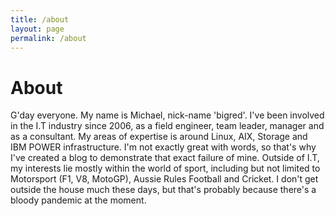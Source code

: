 ```yaml
---
title: /about
layout: page
permalink: /about
---
```


# About

G'day everyone. My name is Michael, nick-name 'bigred'. I've been involved in the I.T industry since 2006, as a field engineer, team leader, manager and as a consultant. My areas of expertise is around Linux, AIX, Storage and IBM POWER infrastructure. I'm not exactly great with words, so that's why I've created a blog to demonstrate that exact failure of mine. Outside of I.T, my interests lie mostly within the world of sport, including but not limited to Motorsport (F1, V8, MotoGP), Aussie Rules Football and Cricket. I don't get outside the house much these days, but that's probably because there's a bloody pandemic at the moment. 
